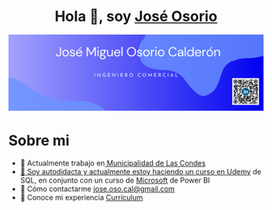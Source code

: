 <h1 align="center">Hola 👋, soy <a href="https://www.linkedin.com/in/ingcomercial-joseosorio/" target="blank">
José Osorio</a></h1>


<img src="https://github.com/ingcomercial-joseosorio/ingcomercial-joseosorio/blob/main/Banner%20Github.png">


<h1>Sobre mi</h1>

- 🔭 Actualmente trabajo en<a href="https://lascondes.cl/" target="blank"> Municipalidad de Las Condes
- 📖 Soy autodidacta y actualmente estoy haciendo un curso en <a href="https://www.udemy.com/course/master-sql-server/" target="blank"> Udemy<a/> de SQL, en conjunto con un curso de <a href="https://www.udemy.com/course/master-sql-server/" target="blank"> Microsoft<a/> de Power BI
- 📧 Cómo contactarme <a href="mailto:jose.oso.cal@gmail.com" target="blank"> jose.oso.cal@gmail.com
- 📄 Conoce mi experiencia <a href="https://github.com/ingcomercial-joseosorio/ingcomercial-joseosorio/blob/main/CV%20Ing%20Comercial%20Jos%C3%A9%20Miguel%20Osorio.pdf" target="blank"> Currículum

  
<!--
**ingcomercial-joseosorio/ingcomercial-joseosorio** is a ✨ _special_ ✨ repository because its `README.md` (this file) appears on your GitHub profile.

Here are some ideas to get you started:

- 🔭 I’m currently working on ...
- 🌱 I’m currently learning ...
- 👯 I’m looking to collaborate on ...
- 🤔 I’m looking for help with ...
- 💬 Ask me about ...
- 📫 How to reach me: ...
- 😄 Pronouns: ...
- ⚡ Fun fact: ...
-->
